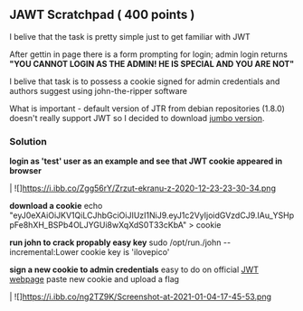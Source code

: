 ## JAWT Scratchpad ( 400 points ) 

I belive that the task is pretty simple just to get familiar with JWT 

After gettin in page there is a form prompting for login; admin login returns 
**"YOU CANNOT LOGIN AS THE ADMIN! HE IS SPECIAL AND YOU ARE NOT"** 

I belive that task is to possess a cookie signed for admin credentials and authors suggest using john-the-ripper software 

What is important - default version of JTR from debian repositories (1.8.0) doesn't really support JWT so I decided to download [jumbo version](https://github.com/openwall/john).

### Solution

**login as 'test' user as an example and see that JWT cookie appeared in browser**

| ![]https://i.ibb.co/Zgg56rY/Zrzut-ekranu-z-2020-12-23-23-30-34.png

**download a cookie**
echo "eyJ0eXAiOiJKV1QiLCJhbGciOiJIUzI1NiJ9.eyJ1c2VyIjoidGVzdCJ9.IAu_YSHppFe8hXH_BSPb4OLJYGUi8wXqXdS0T33cKbA" > cookie

**run john to crack propably easy key**
sudo /opt/run./john --incremental:Lower cookie
key is 'ilovepico'

**sign a new cookie to admin credentials**
easy to do on official [JWT webpage](https://jwt.io/)
paste new cookie and upload a flag

| ![]https://i.ibb.co/ng2TZ9K/Screenshot-at-2021-01-04-17-45-53.png
